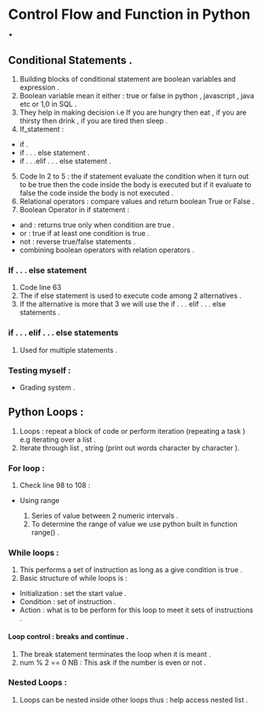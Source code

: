 # Control Flow and Function in Python .

## Conditional Statements .
1) Building blocks of conditional statement are boolean variables and expression .
2) Boolean variable mean it either : true or false in python , javascript , java etc or 1,0 in SQL .
3) They help in making decision i.e If you are hungry then eat , if you are thirsty then drink , if you are tired then sleep .
4) If_statement : 

  - if .
  - if . . . else statement .
  - if  . . .elif . . . else statement .

5) Code ln 2 to 5 : the if statement evaluate the condition when it turn out to be true then the code inside the body is executed but if it evaluate to false the code inside the body is not executed .
6) Relational operators : compare values and return boolean True or False .
7) Boolean Operator in if statement : 

  - and : returns true only when condition are true .
  - or : true if at least one condition is true .
  - not : reverse true/false statements .
 - combining boolean operators with relation operators .

### If . . . else statement 
1) Code line 63 
2) The if else statement is used to execute code among 2 alternatives .
3) If the alternative is more that 3 we will use the if . . . elif . . . else statements .

### if . . . elif . . . else statements 
1) Used for multiple statements .

### Testing myself :
- Grading system .

## Python Loops :
1) Loops : repeat a block of code or perform iteration (repeating a task ) e.g iterating over a list .
2) Iterate through list , string (print out words character by character ).

### For loop :
1) Check line 98 to 108 : 

  - Using range 

    1) Series of value between 2 numeric intervals .
    2) To determine the range of value we use python built in function range() .

### While loops :
1) This performs a set of instruction as long as a give condition is true .
2) Basic structure of while loops is :

  - Initialization : set the start value .
  - Condition : set of instruction .
  - Action : what is to be perform for this loop to meet it sets of instructions .

#### Loop control : breaks and continue .
1) The break statement terminates the loop when it is meant .
2) num % 2 == 0 NB : This ask if the number is even or not .

### Nested Loops :
1) Loops can be nested inside other loops thus : help access nested list .
